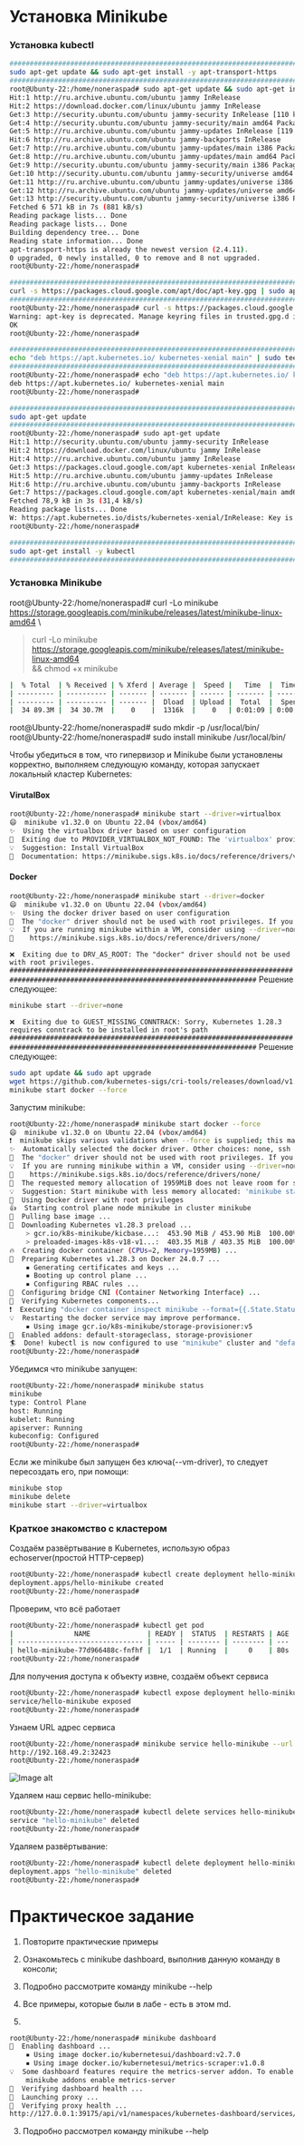 
# Установка Minikube
### Установка kubectl
```sh
###################################################################################################################################
sudo apt-get update && sudo apt-get install -y apt-transport-https
###################################################################################################################################
root@Ubunty-22:/home/noneraspad# sudo apt-get update && sudo apt-get install -y apt-transport-https
Hit:1 http://ru.archive.ubuntu.com/ubuntu jammy InRelease                                        
Hit:2 https://download.docker.com/linux/ubuntu jammy InRelease                                   
Get:3 http://security.ubuntu.com/ubuntu jammy-security InRelease [110 kB]
Get:4 http://security.ubuntu.com/ubuntu jammy-security/main amd64 Packages [1 051 kB]
Get:5 http://ru.archive.ubuntu.com/ubuntu jammy-updates InRelease [119 kB]
Hit:6 http://ru.archive.ubuntu.com/ubuntu jammy-backports InRelease     
Get:7 http://ru.archive.ubuntu.com/ubuntu jammy-updates/main i386 Packages [547 kB]
Get:8 http://ru.archive.ubuntu.com/ubuntu jammy-updates/main amd64 Packages [1 263 kB]
Get:9 http://security.ubuntu.com/ubuntu jammy-security/main i386 Packages [383 kB]              
Get:10 http://security.ubuntu.com/ubuntu jammy-security/universe amd64 Packages [823 kB]
Get:11 http://ru.archive.ubuntu.com/ubuntu jammy-updates/universe i386 Packages [675 kB]
Get:12 http://ru.archive.ubuntu.com/ubuntu jammy-updates/universe amd64 Packages [1 020 kB]                              
Get:13 http://security.ubuntu.com/ubuntu jammy-security/universe i386 Packages [580 kB]                                  
Fetched 6 571 kB in 7s (881 kB/s)                                                                                        
Reading package lists... Done
Reading package lists... Done
Building dependency tree... Done
Reading state information... Done
apt-transport-https is already the newest version (2.4.11).
0 upgraded, 0 newly installed, 0 to remove and 8 not upgraded.
root@Ubunty-22:/home/noneraspad#

###################################################################################################################################
curl -s https://packages.cloud.google.com/apt/doc/apt-key.gpg | sudo apt-key add -
###################################################################################################################################
root@Ubunty-22:/home/noneraspad# curl -s https://packages.cloud.google.com/apt/doc/apt-key.gpg | sudo apt-key add -
Warning: apt-key is deprecated. Manage keyring files in trusted.gpg.d instead (see apt-key(8)).
OK
root@Ubunty-22:/home/noneraspad#

###################################################################################################################################
echo "deb https://apt.kubernetes.io/ kubernetes-xenial main" | sudo tee -a /etc/apt/sources.list.d/kubernetes.list
###################################################################################################################################
root@Ubunty-22:/home/noneraspad# echo "deb https://apt.kubernetes.io/ kubernetes-xenial main" | sudo tee -a /etc/apt/sources.list.d/kubernetes.list
deb https://apt.kubernetes.io/ kubernetes-xenial main
root@Ubunty-22:/home/noneraspad#

###################################################################################################################################
sudo apt-get update
###################################################################################################################################
root@Ubunty-22:/home/noneraspad# sudo apt-get update
Hit:1 http://security.ubuntu.com/ubuntu jammy-security InRelease                                                         
Hit:2 https://download.docker.com/linux/ubuntu jammy InRelease                                                           
Hit:4 http://ru.archive.ubuntu.com/ubuntu jammy InRelease                                           
Get:3 https://packages.cloud.google.com/apt kubernetes-xenial InRelease [8 993 B]
Hit:5 http://ru.archive.ubuntu.com/ubuntu jammy-updates InRelease
Hit:6 http://ru.archive.ubuntu.com/ubuntu jammy-backports InRelease
Get:7 https://packages.cloud.google.com/apt kubernetes-xenial/main amd64 Packages [69,9 kB]
Fetched 78,9 kB in 3s (31,4 kB/s)    
Reading package lists... Done
W: https://apt.kubernetes.io/dists/kubernetes-xenial/InRelease: Key is stored in legacy trusted.gpg keyring (/etc/apt/trusted.gpg), see the DEPRECATION section in apt-key(8) for details.
root@Ubunty-22:/home/noneraspad#

###################################################################################################################################
sudo apt-get install -y kubectl
###################################################################################################################################
```

### Установка Minikube
root@Ubunty-22:/home/noneraspad# curl -Lo minikube https://storage.googleapis.com/minikube/releases/latest/minikube-linux-amd64 \
> curl -Lo minikube https://storage.googleapis.com/minikube/releases/latest/minikube-linux-amd64 \
  && chmod +x minikube
```sh
|  % Total  | % Received | % Xferd | Average |  Speed |   Time  |  Time   |   Time  | Current |
| --------- | ---------- | ------- | ------- | ------ | ------- | ------- | ------- | ------- |
| --------- | ---------- | ------- |  Dload  | Upload |  Total  |  Spent  |   Left  |  Speed  |
|  34 89.3M |  34 30.7M  |    0    |  1316k  |    0   | 0:01:09 | 0:00:23 | 0:00:46 |  2048k  |
```

root@Ubunty-22:/home/noneraspad# sudo mkdir -p /usr/local/bin/
root@Ubunty-22:/home/noneraspad# sudo install minikube /usr/local/bin/

Чтобы убедиться в том, что гипервизор и Minikube были установлены корректно, выполняем следующую команду, которая запускает локальный кластер Kubernetes:

#### VirutalBox
```sh
root@Ubunty-22:/home/noneraspad# minikube start --driver=virtualbox   
😄  minikube v1.32.0 on Ubuntu 22.04 (vbox/amd64)   
✨  Using the virtualbox driver based on user configuration   
🤷  Exiting due to PROVIDER_VIRTUALBOX_NOT_FOUND: The 'virtualbox' provider was not found: unable to find VBoxManage in $PATH   
💡  Suggestion: Install VirtualBox
📘  Documentation: https://minikube.sigs.k8s.io/docs/reference/drivers/virtualbox/
```

#### Docker
```sh
root@Ubunty-22:/home/noneraspad# minikube start --driver=docker
😄  minikube v1.32.0 on Ubuntu 22.04 (vbox/amd64)
✨  Using the docker driver based on user configuration
🛑  The "docker" driver should not be used with root privileges. If you wish to continue as root, use --force.
💡  If you are running minikube within a VM, consider using --driver=none:
📘    https://minikube.sigs.k8s.io/docs/reference/drivers/none/
```

`❌  Exiting due to DRV_AS_ROOT: The "docker" driver should not be used with root privileges.`
`###################################################################################################################################`
Решение следующее:   
```sh
minikube start --driver=none
```

`❌  Exiting due to GUEST_MISSING_CONNTRACK: Sorry, Kubernetes 1.28.3 requires conntrack to be installed in root's path`
`###################################################################################################################################`
Решение следующее:   
```sh
sudo apt update && sudo apt upgrade
wget https://github.com/kubernetes-sigs/cri-tools/releases/download/v1.26.0/crictl-v1.26.0-linux-amd64.tar.gz
minikube start docker --force
```
Запустим minikube:
```sh
root@Ubunty-22:/home/noneraspad# minikube start docker --force
😄  minikube v1.32.0 on Ubuntu 22.04 (vbox/amd64)
❗  minikube skips various validations when --force is supplied; this may lead to unexpected behavior
✨  Automatically selected the docker driver. Other choices: none, ssh
🛑  The "docker" driver should not be used with root privileges. If you wish to continue as root, use --force.
💡  If you are running minikube within a VM, consider using --driver=none:
📘    https://minikube.sigs.k8s.io/docs/reference/drivers/none/
🧯  The requested memory allocation of 1959MiB does not leave room for system overhead (total system memory: 1959MiB). You may face stability issues.
💡  Suggestion: Start minikube with less memory allocated: 'minikube start --memory=1959mb'
📌  Using Docker driver with root privileges
👍  Starting control plane node minikube in cluster minikube
🚜  Pulling base image ...
💾  Downloading Kubernetes v1.28.3 preload ...
    > gcr.io/k8s-minikube/kicbase...:  453.90 MiB / 453.90 MiB  100.00% 6.09 Mi
    > preloaded-images-k8s-v18-v1...:  403.35 MiB / 403.35 MiB  100.00% 5.11 Mi
🔥  Creating docker container (CPUs=2, Memory=1959MB) ...
🐳  Preparing Kubernetes v1.28.3 on Docker 24.0.7 ...
    ▪ Generating certificates and keys ...
    ▪ Booting up control plane ...
    ▪ Configuring RBAC rules ...
🔗  Configuring bridge CNI (Container Networking Interface) ...
🔎  Verifying Kubernetes components...
❗  Executing "docker container inspect minikube --format={{.State.Status}}" took an unusually long time: 7.204066296s
💡  Restarting the docker service may improve performance.
    ▪ Using image gcr.io/k8s-minikube/storage-provisioner:v5
🌟  Enabled addons: default-storageclass, storage-provisioner
🏄  Done! kubectl is now configured to use "minikube" cluster and "default" namespace by default
root@Ubunty-22:/home/noneraspad# 
```


Убедимся что minikube запущен:
```sh
root@Ubunty-22:/home/noneraspad# minikube status
minikube
type: Control Plane
host: Running
kubelet: Running
apiserver: Running
kubeconfig: Configured
root@Ubunty-22:/home/noneraspad#
```

Если же minikube был запущен без ключа(--vm-driver), то следует пересоздать его, при помощи:
```sh
minikube stop
minikube delete
minikube start --driver=virtualbox
```

### Краткое знакомство с кластером
Создаём развёртывание в Kubernetes, использую образ echoserver(простой HTTP-сервер)
```sh
root@Ubunty-22:/home/noneraspad# kubectl create deployment hello-minikube --image=k8s.gcr.io/echoserver:1.10
deployment.apps/hello-minikube created
root@Ubunty-22:/home/noneraspad#
```

Проверим, что всё работает
```sh
root@Ubunty-22:/home/noneraspad# kubectl get pod
|               NAME              | READY |  STATUS  | RESTARTS | AGE |        
| ------------------------------- | ----- | -------- | -------- | --- |
| hello-minikube-77d966488c-fnfhf |  1/1  | Running  |     0    | 80s |
root@Ubunty-22:/home/noneraspad#
```

Для получения доступа к объекту извне, создаём объект сервиса
```sh
root@Ubunty-22:/home/noneraspad# kubectl expose deployment hello-minikube --type=NodePort --port=8080
service/hello-minikube exposed
root@Ubunty-22:/home/noneraspad# 
```
Узнаем URL адрес сервиса
```sh
root@Ubunty-22:/home/noneraspad# minikube service hello-minikube --url
http://192.168.49.2:32423
root@Ubunty-22:/home/noneraspad#
```
![Image alt](https://github.com/noneraspad/Storage/blob/main/VirtualBoxVM_UrZQGCoY3i.png)

Удаляем наш сервис hello-minikube:
```sh
root@Ubunty-22:/home/noneraspad# kubectl delete services hello-minikube
service "hello-minikube" deleted
root@Ubunty-22:/home/noneraspad#
```

Удаляем развёртывание:
```sh
root@Ubunty-22:/home/noneraspad# kubectl delete deployment hello-minikube
deployment.apps "hello-minikube" deleted
root@Ubunty-22:/home/noneraspad#
```

# Практическое задание
1. Повторите практические примеры
2. Ознакомьтесь с minikube dashboard, выполнив данную команду в консоли;
3. Подробно рассмотрите команду minikube --help

1. Все примеры, которые были в лабе - есть в этом md.
2. 
```sh
root@Ubunty-22:/home/noneraspad# minikube dashboard
🔌  Enabling dashboard ...
    ▪ Using image docker.io/kubernetesui/dashboard:v2.7.0
    ▪ Using image docker.io/kubernetesui/metrics-scraper:v1.0.8
💡  Some dashboard features require the metrics-server addon. To enable all features please run:
	minikube addons enable metrics-server	
🤔  Verifying dashboard health ...
🚀  Launching proxy ...
🤔  Verifying proxy health ...
http://127.0.0.1:39175/api/v1/namespaces/kubernetes-dashboard/services/http:kubernetes-dashboard:/proxy/
```
3. Подробно рассмотрел команду minikube --help
